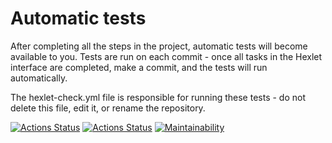 # Automatic tests

After completing all the steps in the project, automatic tests will become available to you. Tests are run on each commit - once all tasks in the Hexlet interface are completed, make a commit, and the tests will run automatically.

The hexlet-check.yml file is responsible for running these tests - do not delete this file, edit it, or rename the repository.

[![Actions Status](https://github.com/krokojabba/backend-project-4/workflows/hexlet-check/badge.svg)](https://github.com/krokojabba/frontend-project-46/actions)
[![Actions Status](https://github.com/krokojabba/backend-project-4/workflows/my-check/badge.svg)](https://github.com/krokojabba/frontend-project-46/actions)
[![Maintainability](https://api.codeclimate.com/v1/badges/d2f3dd214fcd8acbd1d9/maintainability)](https://codeclimate.com/github/krokojabba/backend-project-4/maintainability)